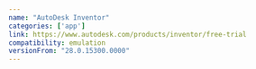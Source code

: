 ```yaml
---
name: "AutoDesk Inventor"
categories: ['app']
link: https://www.autodesk.com/products/inventor/free-trial
compatibility: emulation
versionFrom: "28.0.15300.0000"
---
```


